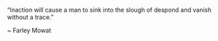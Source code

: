 “Inaction will cause a man to sink into the slough of despond and vanish without a trace.”

~ Farley Mowat
